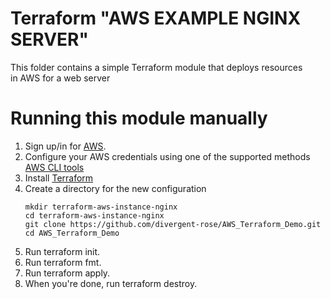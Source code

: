 # Terraform "AWS EXAMPLE NGINX SERVER"

This folder contains a simple Terraform module that deploys resources in AWS for a web server


# Running this module manually
1. Sign up/in for [AWS](https://aws.amazon.com/free/).
2. Configure your AWS credentials using one of the supported methods [AWS CLI tools](https://docs.aws.amazon.com/cli/latest/userguide/cli-chap-getting-started.html)
3. Install [Terraform](https://www.terraform.io/)
4. Create a directory for the new configuration
    ```
    mkdir terraform-aws-instance-nginx
    cd terraform-aws-instance-nginx
    git clone https://github.com/divergent-rose/AWS_Terraform_Demo.git
    cd AWS_Terraform_Demo
    ```
5. Run terraform init.
6. Run terraform fmt.
7. Run terraform apply.
8. When you're done, run terraform destroy.
